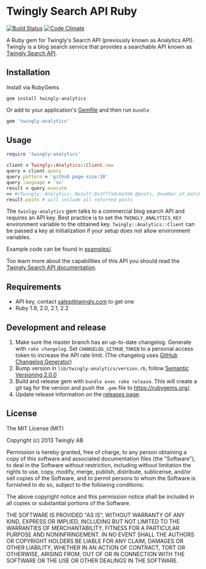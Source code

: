 # Twingly Search API Ruby

[![Build Status](https://travis-ci.org/twingly/twingly-analytics-api-ruby.png?branch=master)](https://travis-ci.org/twingly/twingly-analytics-api-ruby)
[![Code Climate](https://codeclimate.com/github/twingly/twingly-analytics-api-ruby.png)](https://codeclimate.com/github/twingly/twingly-analytics-api-ruby)

A Ruby gem for Twingly's Search API (previously known as Analytics API). Twingly is a blog search service that provides a searchable API known as [Twingly Search API](https://developer.twingly.com/resources/search/).

## Installation

Install via RubyGems

```Shell
gem install twingly-analytics
```

Or add to your application's [Gemfile](http://bundler.io/gemfile.html) and then run `bundle`

```Ruby
gem 'twingly-analytics'
```

## Usage

```Ruby
require 'twingly-analytics'

client = Twingly::Analytics::Client.new
query = client.query
query.pattern = 'github page-size:10'
query.language = 'sv'
result = query.execute
=> #<Twingly::Analytics::Result:0x3ff7adcbe3d4 @posts, @number_of_matches_returned=10, @number_of_matches_total=3035221>
result.posts # will include all returned posts
```

The `twinlgy-analytics` gem talks to a commercial blog search API and requires an API key. Best practice is to set the `TWINGLY_ANALYTICS_KEY` environment variable to the obtained key. `Twingly::Analytics::Client` can be passed a key at initialization if your setup does not allow environment variables.

Example code can be found in [examples/](examples/).

Too learn more about the capabilities of this API you should read the [Twingly Search API documentation](https://developer.twingly.com/resources/search/).

## Requirements

* API key, contact sales@twingly.com to get one
* Ruby 1.9, 2.0, 2.1, 2.2

## Development and release

1. Make sure the master branch has an up-to-date changelog. Generate with `rake changelog`. Set `CHANGELOG_GITHUB_TOKEN` to a personal access token to increase the API rate limit. (The changelog uses [GitHub Changelog Generator](https://github.com/skywinder/github-changelog-generator/))
1. Bump version in `lib/twingly-analytics/version.rb`, follow [Semantic Versioning 2.0.0](http://semver.org/)
1. Build and release gem with `bundle exec rake release`. This will create a git tag for the version and push the `.gem` file to https://rubygems.org/.
1. Update release information on the [releases page].

[releases page]: https://github.com/twingly/twingly-analytics-api-ruby/releases

## License

The MIT License (MIT)

Copyright (c) 2013 Twingly AB

Permission is hereby granted, free of charge, to any person obtaining a copy of
this software and associated documentation files (the "Software"), to deal in
the Software without restriction, including without limitation the rights to
use, copy, modify, merge, publish, distribute, sublicense, and/or sell copies of
the Software, and to permit persons to whom the Software is furnished to do so,
subject to the following conditions:

The above copyright notice and this permission notice shall be included in all
copies or substantial portions of the Software.

THE SOFTWARE IS PROVIDED "AS IS", WITHOUT WARRANTY OF ANY KIND, EXPRESS OR
IMPLIED, INCLUDING BUT NOT LIMITED TO THE WARRANTIES OF MERCHANTABILITY, FITNESS
FOR A PARTICULAR PURPOSE AND NONINFRINGEMENT. IN NO EVENT SHALL THE AUTHORS OR
COPYRIGHT HOLDERS BE LIABLE FOR ANY CLAIM, DAMAGES OR OTHER LIABILITY, WHETHER
IN AN ACTION OF CONTRACT, TORT OR OTHERWISE, ARISING FROM, OUT OF OR IN
CONNECTION WITH THE SOFTWARE OR THE USE OR OTHER DEALINGS IN THE SOFTWARE.
